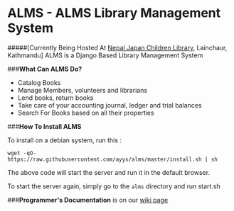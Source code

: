 # ALMS - ALMS Library Management System
#####[Currently Being Hosted At [Nepal Japan Children Library](https://www.facebook.com/Nepal-Japan-Children-Library-117390398337579), Lainchaur, Kathmandu]
ALMS is a Django Based Library Management System

###__What Can ALMS Do?__
  * Catalog Books
  * Manage Members, volunteers and librarians
  * Lend books, return books
  * Take care of your accounting journal, ledger and trial balances
  * Search For Books based on all their properties

###__How To Install ALMS__

To install on a debian system, run this : 

    wget -qO- https://raw.githubusercontent.com/ayys/alms/master/install.sh | sh

  The above code will start the server and run it in the default browser.

  To start the server again, simply go to the `alms` directory and run start.sh


###__Programmer's Documentation__ is on our [wiki page](https://github.com/ayys/alms/wiki)
